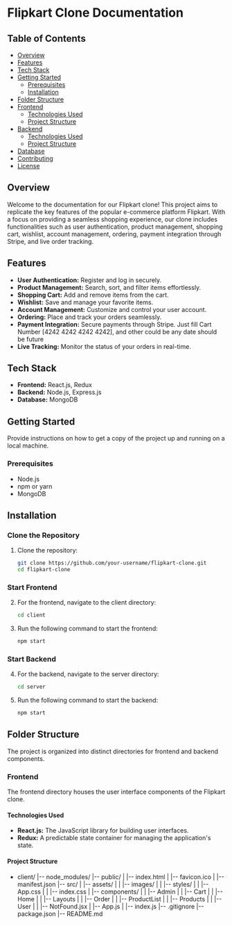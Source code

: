 # Flipkart Clone Documentation

## Table of Contents
- [Overview](#overview)
- [Features](#features)
- [Tech Stack](#tech-stack)
- [Getting Started](#getting-started)
  - [Prerequisites](#prerequisites)
  - [Installation](#installation)
- [Folder Structure](#folder-structure)
- [Frontend](#frontend)
  - [Technologies Used](#technologies-used)
  - [Project Structure](#project-structure)
- [Backend](#backend)
  - [Technologies Used](#technologies-used-1)
  - [Project Structure](#project-structure-1)
- [Database](#database)
- [Contributing](#contributing)
- [License](#license)

## Overview
Welcome to the documentation for our Flipkart clone! This project aims to replicate the key features of the popular e-commerce platform Flipkart. With a focus on providing a seamless shopping experience, our clone includes functionalities such as user authentication, product management, shopping cart, wishlist, account management, ordering, payment integration through Stripe, and live order tracking.

## Features
- **User Authentication:** Register and log in securely.
- **Product Management:** Search, sort, and filter items effortlessly.
- **Shopping Cart:** Add and remove items from the cart.
- **Wishlist:** Save and manage your favorite items.
- **Account Management:** Customize and control your user account.
- **Ordering:** Place and track your orders seamlessly.
- **Payment Integration:** Secure payments through Stripe. Just fill Cart Number [4242 4242 4242 4242], and other could be any date should be future
- **Live Tracking:** Monitor the status of your orders in real-time.


## Tech Stack
- **Frontend:** React.js, Redux
- **Backend:** Node.js, Express.js
- **Database:** MongoDB

## Getting Started
Provide instructions on how to get a copy of the project up and running on a local machine.

### Prerequisites
- Node.js
- npm or yarn
- MongoDB

## Installation

### Clone the Repository

1. Clone the repository:

    ```bash
    git clone https://github.com/your-username/flipkart-clone.git
    cd flipkart-clone
    ```
### Start Frontend
2. For the frontend, navigate to the client directory:

    ```bash
    cd client
    ```
3. Run the following command to start the frontend:

    ```bash
    npm start
    ```
### Start Backend
4. For the backend, navigate to the server directory:
    ```bash
    cd server
    ```
5. Run the following command to start the backend:
    ```bash
    npm start
    ```

## Folder Structure

The project is organized into distinct directories for frontend and backend components.

### Frontend

The frontend directory houses the user interface components of the Flipkart clone.

#### Technologies Used

- **React.js:** The JavaScript library for building user interfaces.
- **Redux:** A predictable state container for managing the application's state.

#### Project Structure

- client/
  |-- node_modules/
  |-- public/
  |   |-- index.html
  |   |-- favicon.ico
  |   |-- manifest.json
  |-- src/
  |   |-- assets/
  |   |   |-- images/
  |   |   |-- styles/
  |   |       |-- App.css
  |   |       |-- index.css
  |   |-- components/
  |   |   |-- Admin
  |   |   |-- Cart
  |   |   |-- Home
  |   |   |-- Layouts
  |   |   |-- Order
  |   |   |-- ProductList
  |   |   |-- Products
  |   |   |-- User
  |   |   |-- NotFound.jsx
  |   |-- App.js
  |   |-- index.js
  |-- .gitignore
  |-- package.json
  |-- README.md




 


   
